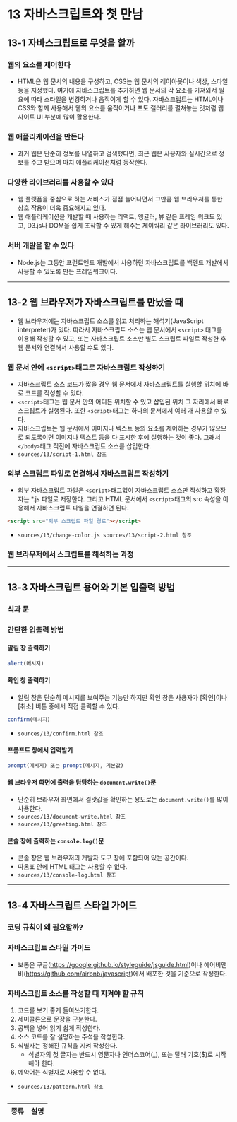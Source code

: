 # 13 자바스크립트와 첫 만남
## 13-1 자바스크립트로 무엇을 할까
### 웹의 요소를 제어한다
* HTML은 웹 문서의 내용을 구성하고, CSS는 웹 문서의 레이아웃이나 색상, 스타일 등을 지정했다. 여기에 자바스크립트를 추가하면 웹 문서의 각 요소를 가져와서 필요에 따라 스타일을 변경하거나 움직이게 할 수 있다. 자바스크립트는 HTML이나 CSS와 함께 사용해서 웹의 요소를 움직이거나 포토 갤러리를 펼쳐놓는 것처럼 웹 사이트 UI 부분에 많이 활용한다.
### 웹 애플리케이션을 만든다
* 과거 웹은 단순히 정보를 나열하고 검색했다면, 최근 웹은 사용자와 실시간으로 정보를 주고 받으며 마치 애플리케이션처럼 동작한다.
### 다양한 라이브러리를 사용할 수 있다
* 웹 플랫폼을 중심으로 하는 서비스가 점점 늘어나면서 그만큼 웹 브라우저를 통한 상호 작용이 더욱 중요해지고 있다.
* 웹 애플리케이션을 개발할 때 사용하는 리액트, 앵귤러, 뷰 같은 프레임 워크도 있고, D3.js나 DOM을 쉽게 조작할 수 있게 해주는 제이쿼리 같은 라이브러리도 있다.
### 서버 개발을 할 수 있다
* Node.js는 그동안 프런트엔드 개발에서 사용하던 자바스크립트를 백엔드 개발에서 사용할 수 있도록 만든 프레임워크이다.

---

## 13-2 웹 브라우저가 자바스크립트를 만났을 때
* 웹 브라우저에는 자바스크립트 소스를 읽고 처리하는 해석기(JavaScript interpreter)가 있다. 따라서 자바스크립트 소스는 웹 문서에서 ```<script>``` 태그를 이용해 작성할 수 있고, 또는 자바스크립트 소스만 별도 스크립트 파일로 작성한 후 웹 문서와 연결해서 사용할 수도 있다.
### 웹 문서 안에 ```<script>```태그로 자바스크립트 작성하기
* 자바스크립트 소스 코드가 짧을 경우 웹 문서에서 자바스크립트를 실행할 위치에 바로 코드를 작성할 수 있다.
* ```<script>```태그는 웹 문서 안의 어디든 위치할 수 있고 삽입된 위치 그 자리에서 바로 스크립트가 실행된다. 또한 ```<script>```태그는 하나의 문서에서 여러 개 사용할 수 있다.
* 자바스크립트는 웹 문서에서 이미지나 텍스트 등의 요소를 제어하는 경우가 많으므로 되도록이면 이미지나 텍스트 등을 다 표시한 후에 실행하는 것이 좋다. 그래서 ```</body>```태그 직전에 자바스크립트 소스를 삽입한다.
* ```sources/13/script-1.html 참조```

### 외부 스크립트 파일로 연결해서 자바스크립트 작성하기
* 외부 자바스크립트 파일은 ```<script>```태그없이 자바스크립트 소스만 작성하고 확장자는 *.js 파일로 저장한다. 그리고 HTML 문서에서 ```<script>```태그의 src 속성을 이용해서 자바스크립트 파일을 연결하면 된다.
```html
<script src="외부 스크립트 파일 경로"></script>
```
* ```sources/13/change-color.js sources/13/script-2.html 참조```

### 웹 브라우저에서 스크립트를 해석하는 과정
---
## 13-3 자바스크립트 용어와 기본 입출력 방법
### 식과 문
### 간단한 입출력 방법
#### 알림 창 출력하기
```JavaScript
alert(메시지)
```
#### 확인 창 출력하기
* 알림 창은 단순히 메시지를 보여주는 기능만 하지만 확인 창은 사용자가 [확인]이나 [취소] 버튼 중에서 직접 클릭할 수 있다.
```JavaScript
confirm(메시지)
```
* ```sources/13/confirm.html 참조```
#### 프롬프트 창에서 입력받기
```js
prompt(메시지) 또는 prompt(메시지, 기본값)
```
#### 웹 브라우저 화면에 출력을 담당하는 ```document.write()```문
* 단순히 브라우저 화면에서 결괏값을 확인하는 용도로는 ```document.write()```를 많이 사용한다.
* ```sources/13/document-write.html 참조```
* ```sources/13/greeting.html 참조```
#### 콘솔 창에 출력하는 ```console.log()```문
* 콘솔 창은 웹 브라우저의 개발자 도구 창에 포함되어 있는 공간이다.
* 따옴표 안에 HTML 태그는 사용할 수 없다.
* ```sources/13/console-log.html 참조```
---
## 13-4 자바스크립트 스타일 가이드
### 코딩 규칙이 왜 필요할까? 
### 자바스크립트 스타일 가이드
* 보통은 구글(https://google.github.io/styleguide/jsguide.html)이나 에어비앤비(https://github.com/airbnb/javascript)에서 배포한 것을 기준으로 작성한다.
### 자바스크립트 소스를 작성할 때 지켜야 할 규칙
1. 코드를 보기 좋게 들여쓰기한다.
2. 세미콜론으로 문장을 구분한다.
3. 공백을 넣어 읽기 쉽게 작성한다.
4. 소스 코드를 잘 설명하는 주석을 작성한다.
5. 식별자는 정해진 규칙을 지켜 작성한다.
    * 식별자의 첫 글자는 반드시 영문자나 언더스코어(_), 또는 달러 기호($)로 시작해야 한다.
6. 예약어는 식별자로 사용할 수 없다.


* ```sources/13/pattern.html 참조```

```JavaScript

```

종류|설명
---|---